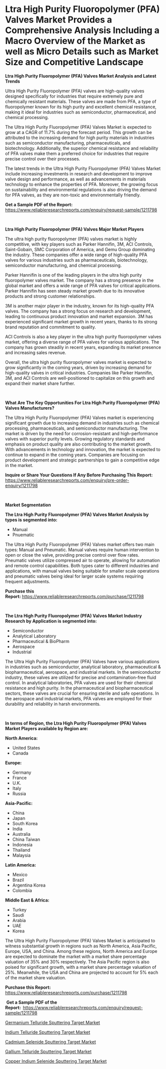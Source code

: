 <p><h1>Ltra High Purity Fluoropolymer (PFA) Valves Market Provides a Comprehensive Analysis Including a Macro Overview of the Market as well as Micro Details such as Market Size and Competitive Landscape</h1></p><p><strong>Ltra High Purity Fluoropolymer (PFA) Valves Market Analysis and Latest Trends</strong></p>
<p><p>Ultra High Purity Fluoropolymer (PFA) valves are high-quality valves designed specifically for industries that require extremely pure and chemically resistant materials. These valves are made from PFA, a type of fluoropolymer known for its high purity and excellent chemical resistance, making it ideal for industries such as semiconductor, pharmaceutical, and chemical processing.</p><p>The Ultra High Purity Fluoropolymer (PFA) Valves Market is expected to grow at a CAGR of 11.7% during the forecast period. This growth can be attributed to the increasing demand for high purity materials in industries such as semiconductor manufacturing, pharmaceuticals, and biotechnology. Additionally, the superior chemical resistance and reliability of PFA valves make them a preferred choice for industries that require precise control over their processes.</p><p>The latest trends in the Ultra High Purity Fluoropolymer (PFA) Valves Market include increasing investments in research and development to improve valve design and performance, as well as advancements in materials technology to enhance the properties of PFA. Moreover, the growing focus on sustainability and environmental regulations is also driving the demand for PFA valves, as they are non-toxic and environmentally friendly.</p></p>
<p><strong>Get a Sample PDF of the Report:&nbsp;</strong> <a href="https://www.reliableresearchreports.com/enquiry/request-sample/1211798">https://www.reliableresearchreports.com/enquiry/request-sample/1211798</a></p>
<p>&nbsp;</p>
<p><strong>Ltra High Purity Fluoropolymer (PFA) Valves Major Market Players</strong></p>
<p><p>The ultra high purity fluoropolymer (PFA) valves market is highly competitive, with key players such as Parker Hannifin, 3M, ACI Controls, Saint-Gobain, SMC Corporation of America, and Gemu Group dominating the industry. These companies offer a wide range of high-quality PFA valves for various industries such as pharmaceuticals, biotechnology, semiconductor manufacturing, and chemical processing.</p><p>Parker Hannifin is one of the leading players in the ultra high purity fluoropolymer valves market. The company has a strong presence in the global market and offers a wide range of PFA valves for critical applications. Parker Hannifin has seen steady market growth due to its innovative products and strong customer relationships.</p><p>3M is another major player in the industry, known for its high-quality PFA valves. The company has a strong focus on research and development, leading to continuous product innovation and market expansion. 3M has experienced significant market growth in recent years, thanks to its strong brand reputation and commitment to quality.</p><p>ACI Controls is also a key player in the ultra high purity fluoropolymer valves market, offering a diverse range of PFA valves for various applications. The company has grown steadily in recent years, expanding its market presence and increasing sales revenue.</p><p>Overall, the ultra high purity fluoropolymer valves market is expected to grow significantly in the coming years, driven by increasing demand for high-quality valves in critical industries. Companies like Parker Hannifin, 3M, and ACI Controls are well-positioned to capitalize on this growth and expand their market share further.</p></p>
<p>&nbsp;</p>
<p><strong>What Are The Key Opportunities For Ltra High Purity Fluoropolymer (PFA) Valves Manufacturers?</strong></p>
<p><p>The Ultra High Purity Fluoropolymer (PFA) Valves market is experiencing significant growth due to increasing demand in industries such as chemical processing, pharmaceuticals, and semiconductor manufacturing. The market is driven by the need for corrosion-resistant and high-performance valves with superior purity levels. Growing regulatory standards and emphasis on product quality are also contributing to the market growth. With advancements in technology and innovation, the market is expected to continue to expand in the coming years. Companies are focusing on product development and strategic partnerships to gain a competitive edge in the market.</p></p>
<p><strong>Inquire or Share Your Questions If Any Before Purchasing This Report:</strong> <a href="https://www.reliableresearchreports.com/enquiry/pre-order-enquiry/1211798">https://www.reliableresearchreports.com/enquiry/pre-order-enquiry/1211798</a></p>
<p>&nbsp;</p>
<p><strong>Market Segmentation</strong></p>
<p><strong>The Ltra High Purity Fluoropolymer (PFA) Valves Market Analysis by types is segmented into:</strong></p>
<p><ul><li>Manual</li><li>Pnuematic</li></ul></p>
<p><p>The Ultra High Purity Fluoropolymer (PFA) Valves market offers two main types: Manual and Pneumatic. Manual valves require human intervention to open or close the valve, providing precise control over flow rates. Pneumatic valves utilize compressed air to operate, allowing for automation and remote control capabilities. Both types cater to different industries and applications, with manual valves being suitable for smaller scale operations and pneumatic valves being ideal for larger scale systems requiring frequent adjustments.</p></p>
<p><strong>Purchase this Report:&nbsp;</strong><a href="https://www.reliableresearchreports.com/purchase/1211798">https://www.reliableresearchreports.com/purchase/1211798</a></p>
<p>&nbsp;</p>
<p><strong>The Ltra High Purity Fluoropolymer (PFA) Valves Market Industry Research by Application is segmented into:</strong></p>
<p><ul><li>Semiconductor</li><li>Analytical Laboratory</li><li>Pharmaceutical & BioPharm</li><li>Aerospace</li><li>Industrial</li></ul></p>
<p><p>The Ultra High Purity Fluoropolymer (PFA) Valves have various applications in industries such as semiconductor, analytical laboratory, pharmaceutical & biopharmaceutical, aerospace, and industrial markets. In the semiconductor industry, these valves are utilized for precise and contamination-free fluid control. In analytical laboratories, PFA valves are used for their chemical resistance and high purity. In the pharmaceutical and biopharmaceutical sectors, these valves are crucial for ensuring sterile and safe operations. In the aerospace and industrial markets, PFA valves are employed for their durability and reliability in harsh environments.</p></p>
<p>&nbsp;</p>
<p><strong>In terms of Region, the Ltra High Purity Fluoropolymer (PFA) Valves Market Players available by Region are:</strong></p>
<p>
    <p> <strong> North America: </strong>
        <ul>
            <li>United States</li>
            <li>Canada</li>
        </ul>
        </p> 
    <p> <strong> Europe: </strong>
        <ul>
            <li>Germany</li>
            <li>France</li>
            <li>U.K.</li>
            <li>Italy</li>
            <li>Russia</li>
        </ul>
        </p> 
    <p> <strong> Asia-Pacific: </strong>
        <ul>
            <li>China</li>
            <li>Japan</li>
            <li>South Korea</li>
            <li>India</li>
            <li>Australia</li>
            <li>China Taiwan</li>
            <li>Indonesia</li>
            <li>Thailand</li>
            <li>Malaysia</li>
        </ul>
        </p> 
    <p> <strong> Latin America: </strong>
        <ul>
            <li>Mexico</li>
            <li>Brazil</li>
            <li>Argentina Korea</li>
            <li>Colombia</li>
        </ul>
        </p> 
    <p> <strong> Middle East & Africa: </strong>
        <ul>
            <li>Turkey</li>
            <li>Saudi</li>
            <li>Arabia</li>
            <li>UAE</li>
            <li>Korea</li>
        </ul>
    </p>
    </p>
<p><p>The Ultra High Purity Fluoropolymer (PFA) Valves Market is anticipated to witness substantial growth in regions such as North America, Asia Pacific, Europe, USA, and China. Among these regions, North America and Europe are expected to dominate the market with a market share percentage valuation of 35% and 30% respectively. The Asia Pacific region is also poised for significant growth, with a market share percentage valuation of 25%. Meanwhile, the USA and China are projected to account for 5% each of the market share valuation.</p></p>
<p><strong>Purchase this Report: </strong><a href="https://www.reliableresearchreports.com/purchase/1211798">https://www.reliableresearchreports.com/purchase/1211798</a></p>
<p>&nbsp;<strong>Get a Sample PDF of the Report:&nbsp;&nbsp;</strong><a href="https://www.reliableresearchreports.com/enquiry/request-sample/1211798">https://www.reliableresearchreports.com/enquiry/request-sample/1211798</a></p>
<p><strong></strong></p>
<p><p><a href="https://medium.com/@irwingibson727/germanium-telluride-sputtering-target-market-research-report-its-history-and-forecast-2024-to-2031-f3d03fd9b0fa">Germanium Telluride Sputtering Target Market</a></p><p><a href="https://medium.com/@irwingibson727/indium-telluride-sputtering-target-market-research-report-its-history-and-forecast-2024-to-2031-af747a4c1fc8">Indium Telluride Sputtering Target Market</a></p><p><a href="https://medium.com/@entelabrahimi1961/cadmium-selenide-sputtering-target-market-competitive-analysis-market-trends-and-forecast-to-2031-c95bca17cd87">Cadmium Selenide Sputtering Target Market</a></p><p><a href="https://medium.com/@irwingibson727/gallium-telluride-sputtering-target-market-share-evolution-and-market-growth-trends-2024-2031-efcb8eef9fcd">Gallium Telluride Sputtering Target Market</a></p><p><a href="https://medium.com/@entelabrahimi1961/analyzing-copper-indium-selenide-sputtering-target-market-global-industry-perspective-and-forecast-93d235954596">Copper Indium Selenide Sputtering Target Market</a></p></p>